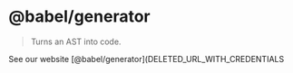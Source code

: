 # @babel/generator

> Turns an AST into code.

See our website [@babel/generator](DELETED_URL_WITH_CREDENTIALS